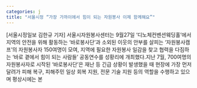 ```yaml
---
categories: j
title: "서울시정 “가장 가까이에서 힘이 되는 자원봉사 이제 함께해요”"
---
```

[서울시정일보 김한규 기자] 서울시자원봉사센터는 9월27일 ‘디노체컨벤션웨딩홀’에서 지역의 안전을 위해 활동하는 ‘바로봉사단’과 소외된 이웃의 안부를 살피는 ‘자원봉사캠프’의 자원봉사자 150여명이 모여, 지역에 필요한 자원봉사 일감을 찾고 협력을 다짐하는 ‘바로 곁에서 힘이 되는 사람들’ 공동연수를 성황리에 개최했다.지난 7월, 700여명의 자원봉사자로 시작된 ‘바로봉사단’은 재난 등 긴급 상황이 발생했을 때 현장에 가장 먼저 달려가 피해 복구, 피해주민 일상 회복 지원, 전문 기술 지원 등의 역할을 수행하고 있으며 평상시에는 본